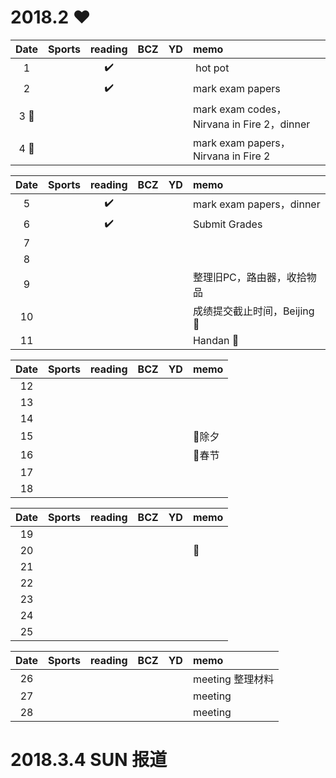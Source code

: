 # 2018.2 :heart:

| Date  | Sports | reading | BCZ | YD | memo | 
| :---: | :---: | :---: | :---: | :---: | :--- | 
| 1 |  | :heavy_check_mark: |  |  |  hot pot | 
| 2 |  | :heavy_check_mark: |  |  |  mark exam papers| 
| 3 :musical_note:|  |  |  |  |  mark exam codes，Nirvana in Fire 2，dinner| 
| 4 :musical_note:|  |  |  |  |  mark exam papers，Nirvana in Fire 2| 

| Date  | Sports | reading | BCZ | YD | memo | 
| :---: | :---: | :---: | :---: | :---: | :--- | 
| 5 |  | :heavy_check_mark:  |  |  | mark exam papers，dinner | 
| 6 |  | :heavy_check_mark: |  |  | Submit Grades | 
| 7 |  |  |  |  |  | 
| 8 |  |  |  |  |  | 
| 9 |  |  |  |  |  整理旧PC，路由器，收拾物品|   
| 10 |  |  |  |  | 成绩提交截止时间，Beijing :blue_car:| 
| 11 |  |  |  |  | Handan :blue_car:| 

| Date  | Sports | reading | BCZ | YD | memo | 
| :---: | :---: | :---: | :---: | :---: | :--- | 
| 12 |  |  |  |  |  | 
| 13 |  |  |  |  |  | 
| 14 |  |  |  |  |  | 
| 15 |  |  |  |  | :red_circle:除夕 | 
| 16 |  |  |  |  | :red_circle:春节 | 
| 17 |  |  |  |  |  | 
| 18 |  |  |  |  |  | 

| Date  | Sports | reading | BCZ | YD | memo | 
| :---: | :---: | :---: | :---: | :---: | :--- | 
| 19 |  |  |  |  |  |   
| 20 |  |  |  |  |  :blue_car:| 
| 21 |  |  |  |  |  | 
| 22 |  |  |  |  |  | 
| 23 |  |  |  |  |  | 
| 24 |  |  |  |  |  | 
| 25 |  |  |  |  |  | 

| Date  | Sports | reading | BCZ | YD | memo | 
| :---: | :---: | :---: | :---: | :---: | :--- | 
| 26 |  |  |  |  | meeting 整理材料| 
| 27 |  |  |  |  | meeting | 
| 28 |  |  |  |  | meeting | 

# 2018.3.4 SUN 报道
